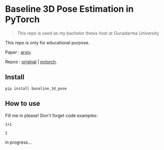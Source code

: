 # Baseline 3D Pose Estimation in PyTorch
> This repo is used as my bachelor thesis host at Gunadarma University


This repo is only for educational purpose.

Paper : [arxiv](https://arxiv.org/abs/1705.03098).

Repos : [original](https://github.com/una-dinosauria/3d-pose-baseline) | [pytorch](https://github.com/weigq/3d_pose_baseline_pytorch).

## Install

`pip install baseline_3d_pose`

## How to use

Fill me in please! Don't forget code examples:

```
1+1
```




    2



in progress...
